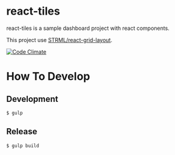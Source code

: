 # react-tiles

react-tiles is a sample dashboard project with react components.

This project use [STRML/react-grid-layout](https://github.com/STRML/react-grid-layout).

[![Code Climate](https://codeclimate.com/github/hirakiuc/react-tiles/badges/gpa.svg)](https://codeclimate.com/github/hirakiuc/react-tiles)

# How To Develop

## Development

```
$ gulp
```

## Release

```
$ gulp build
```
